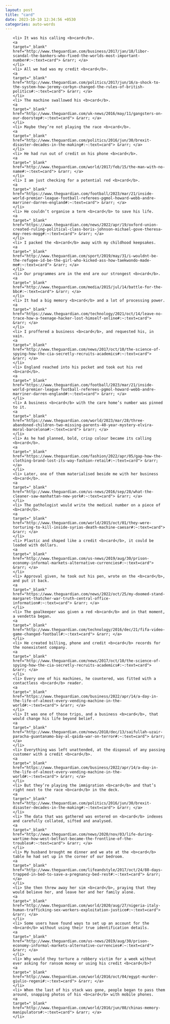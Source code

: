 ```yaml
---
layout: post
title: "card"
date: 2023-10-10 12:34:56 +0530
categories: auto-words
---
```

<ol>

    <li> It was his calling <b>card</b>.
    <a 
    target="_blank" 
    href="http://www.theguardian.com/business/2017/jan/18/libor-scandal-the-bankers-who-fixed-the-worlds-most-important-number#:~:text=card"> &rarr; </a>
    </li>
    <li> All we had was my credit <b>card</b>.
    <a 
    target="_blank" 
    href="http://www.theguardian.com/politics/2017/jun/16/a-shock-to-the-system-how-jeremy-corbyn-changed-the-rules-of-british-politics#:~:text=card"> &rarr; </a>
    </li>
    <li> The machine swallowed his <b>card</b>.
    <a 
    target="_blank" 
    href="http://www.theguardian.com/uk-news/2016/may/11/gangsters-on-our-doorstep#:~:text=card"> &rarr; </a>
    </li>
    <li> Maybe they’re not playing the race <b>card</b>.
    <a 
    target="_blank" 
    href="http://www.theguardian.com/politics/2016/jun/30/brexit-disaster-decades-in-the-making#:~:text=card"> &rarr; </a>
    </li>
    <li> He had run out of credit on his phone <b>card</b>.
    <a 
    target="_blank" 
    href="http://www.theguardian.com/world/2017/feb/15/the-man-with-no-name#:~:text=card"> &rarr; </a>
    </li>
    <li> I am just checking for a potential red <b>card</b>.
    <a 
    target="_blank" 
    href="https://www.theguardian.com/football/2023/mar/21/inside-world-premier-league-football-referees-pgmol-howard-webb-andre-marriner-darren-england#:~:text=card"> &rarr; </a>
    </li>
    <li> He couldn’t organise a term <b>card</b> to save his life.
    <a 
    target="_blank" 
    href="https://www.theguardian.com/news/2022/apr/19/oxford-union-created-ruling-political-class-boris-johnson-michael-gove-theresa-may-rees-mogg#:~:text=card"> &rarr; </a>
    </li>
    <li> I packed the <b>card</b> away with my childhood keepsakes.
    <a 
    target="_blank" 
    href="http://www.theguardian.com/sport/2019/may/31/i-wouldnt-be-the-refugee-id-be-the-girl-who-kicked-ass-how-taekwondo-made-me#:~:text=card"> &rarr; </a>
    </li>
    <li> Our programmes are in the end are our strongest <b>card</b>.
    <a 
    target="_blank" 
    href="http://www.theguardian.com/media/2015/jul/14/battle-for-the-bbc#:~:text=card"> &rarr; </a>
    </li>
    <li> It had a big memory <b>card</b> and a lot of processing power.
    <a 
    target="_blank" 
    href="https://www.theguardian.com/technology/2021/oct/14/leave-no-trace-how-a-teenage-hacker-lost-himself-online#:~:text=card"> &rarr; </a>
    </li>
    <li> I proffered a business <b>card</b>, and requested his, in vain.
    <a 
    target="_blank" 
    href="http://www.theguardian.com/news/2017/oct/10/the-science-of-spying-how-the-cia-secretly-recruits-academics#:~:text=card"> &rarr; </a>
    </li>
    <li> England reached into his pocket and took out his red <b>card</b>.
    <a 
    target="_blank" 
    href="https://www.theguardian.com/football/2023/mar/21/inside-world-premier-league-football-referees-pgmol-howard-webb-andre-marriner-darren-england#:~:text=card"> &rarr; </a>
    </li>
    <li> A business <b>card</b> with the care home’s number was pinned to it.
    <a 
    target="_blank" 
    href="https://www.theguardian.com/world/2023/mar/28/three-abandoned-children-two-missing-parents-40-year-mystery-elvira-moral-barcelona#:~:text=card"> &rarr; </a>
    </li>
    <li> As he had planned, bold, crisp colour became its calling <b>card</b>.
    <a 
    target="_blank" 
    href="https://www.theguardian.com/fashion/2022/apr/05/gap-how-the-clothing-brand-lost-its-way-fashion-retail#:~:text=card"> &rarr; </a>
    </li>
    <li> Later, one of them materialised beside me with her business <b>card</b>.
    <a 
    target="_blank" 
    href="http://www.theguardian.com/us-news/2016/sep/28/what-the-cleaner-saw-manhattan-new-york#:~:text=card"> &rarr; </a>
    </li>
    <li> The pathologist would write the medical number on a piece of <b>card</b>.
    <a 
    target="_blank" 
    href="http://www.theguardian.com/world/2015/oct/01/they-were-torturing-to-kill-inside-syrias-death-machine-caesar#:~:text=card"> &rarr; </a>
    </li>
    <li> Plastic and shaped like a credit <b>card</b>, it could be loaded with dollars.
    <a 
    target="_blank" 
    href="http://www.theguardian.com/us-news/2019/aug/30/prison-economy-informal-markets-alternative-currencies#:~:text=card"> &rarr; </a>
    </li>
    <li> Approval given, he took out his pen, wrote on the <b>card</b>, and put it back.
    <a 
    target="_blank" 
    href="https://www.theguardian.com/news/2022/oct/25/my-doomed-stand-margaret-thatcher-war-truth-central-office-information#:~:text=card"> &rarr; </a>
    </li>
    <li> The goalkeeper was given a red <b>card</b> and in that moment, a vendetta began.
    <a 
    target="_blank" 
    href="http://www.theguardian.com/technology/2016/dec/21/fifa-video-game-changed-football#:~:text=card"> &rarr; </a>
    </li>
    <li> He created billing, phone and credit <b>card</b> records for the nonexistent company.
    <a 
    target="_blank" 
    href="http://www.theguardian.com/news/2017/oct/10/the-science-of-spying-how-the-cia-secretly-recruits-academics#:~:text=card"> &rarr; </a>
    </li>
    <li> Every one of his machines, he countered, was fitted with a contactless <b>card</b> reader.
    <a 
    target="_blank" 
    href="https://www.theguardian.com/business/2022/apr/14/a-day-in-the-life-of-almost-every-vending-machine-in-the-world#:~:text=card"> &rarr; </a>
    </li>
    <li> It was one of those trips, and a business <b>card</b>, that would change his life beyond belief.
    <a 
    target="_blank" 
    href="http://www.theguardian.com/news/2018/dec/13/saifullah-uzair-paracha-guantanamo-bay-al-qaida-war-on-terror#:~:text=card"> &rarr; </a>
    </li>
    <li> Everything was left unattended, at the disposal of any passing customer with a credit <b>card</b>.
    <a 
    target="_blank" 
    href="https://www.theguardian.com/business/2022/apr/14/a-day-in-the-life-of-almost-every-vending-machine-in-the-world#:~:text=card"> &rarr; </a>
    </li>
    <li> But they’re playing the immigration <b>card</b> and that’s right next to the race <b>card</b> in the deck.
    <a 
    target="_blank" 
    href="http://www.theguardian.com/politics/2016/jun/30/brexit-disaster-decades-in-the-making#:~:text=card"> &rarr; </a>
    </li>
    <li> The data that was gathered was entered on <b>card</b> indexes and carefully collated, sifted and analysed.
    <a 
    target="_blank" 
    href="http://www.theguardian.com/news/2020/nov/03/life-during-wartime-how-west-belfast-became-the-frontline-of-the-troubles#:~:text=card"> &rarr; </a>
    </li>
    <li> My husband brought me dinner and we ate at the <b>card</b> table he had set up in the corner of our bedroom.
    <a 
    target="_blank" 
    href="http://www.theguardian.com/lifeandstyle/2017/oct/24/88-days-trapped-in-bed-to-save-a-pregnancy-bed-rest#:~:text=card"> &rarr; </a>
    </li>
    <li> She then threw away her sim <b>card</b>, praying that they would believe her, and leave her and her family alone.
    <a 
    target="_blank" 
    href="http://www.theguardian.com/world/2020/aug/27/nigeria-italy-human-trafficking-sex-workers-exploitation-justice#:~:text=card"> &rarr; </a>
    </li>
    <li> Some users have found ways to set up an account for the <b>card</b> without using their true identification details.
    <a 
    target="_blank" 
    href="http://www.theguardian.com/us-news/2019/aug/30/prison-economy-informal-markets-alternative-currencies#:~:text=card"> &rarr; </a>
    </li>
    <li> Why would they torture a robbery victim for a week without ever asking for ransom money or using his credit <b>card</b>?
    <a 
    target="_blank" 
    href="http://www.theguardian.com/world/2016/oct/04/egypt-murder-giulio-regeni#:~:text=card"> &rarr; </a>
    </li>
    <li> When the last of his stack was gone, people began to pass them around, snapping photos of his <b>card</b> with mobile phones.
    <a 
    target="_blank" 
    href="http://www.theguardian.com/world/2016/jun/08/chinas-memory-manipulators#:~:text=card"> &rarr; </a>
    </li>